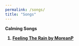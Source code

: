 ```yaml
---
permalink: /songs/
title: "Songs"
---
```


<b>Calming Songs<b> <br>

1. <a href="https://www.youtube.com/watch?v=E-1sQNMBHjE">Feeling The Rain by MoreanP</a>
